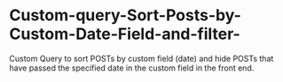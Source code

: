 # Custom-query-Sort-Posts-by-Custom-Date-Field-and-filter-
Custom Query to sort POSTs by custom field (date) and hide POSTs that have passed the specified date in the custom field in the front end.
